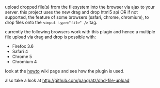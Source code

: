 upload dropped file(s) from the filesystem into the browser via ajax to your server. this project uses the new drag and drop html5 api OR if not supported, the feature of some browsers (safari, chrome, chromium), to drop files onto the `<input type="file" />` tag.


currently the following browsers work with this plugin and hence a multiple file upload via drag and drop is possible with:
  * Firefox 3.6
  * Safari 4
  * Chrome 5
  * Chromium 4



look at the [howto](howto.md) wiki page and see how the plugin is used.

also take a look at http://github.com/pangratz/dnd-file-upload